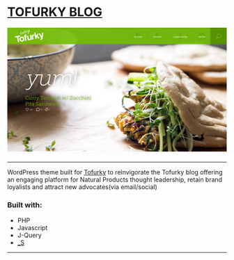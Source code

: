 # [TOFURKY BLOG](#)  

![Tofurky screenshot](blog-screenshot.jpg)  

---  

WordPress theme built for [Tofurky](http://tofurky.com) to reinvigorate the Tofurky blog offering an engaging platform for Natural Products thought leadership, retain brand loyalists and attract new advocates(via email/social)

### Built with:  

  * PHP  
  * Javascript  
  * J-Query  
  * [_S](http://underscores.me/)

---    
